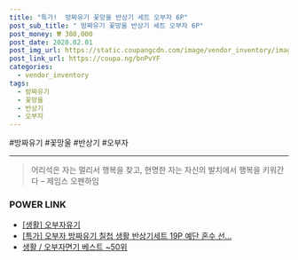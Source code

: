 ```yaml
--- 
title: "특가!  방짜유기 꽃망울 반상기 세트 오부자 6P" 
post_sub_title: " 방짜유기 꽃망울 반상기 세트 오부자 6P" 
post_money: ₩ 380,000 
post_date: 2020.02.01 
post_img_url: https://static.coupangcdn.com/image/vendor_inventory/images/2018/08/16/20/6/1996122c-8874-4e3a-a2f4-d85d0fdc3a8e.png 
post_link_url: https://coupa.ng/bnPvYF 
categories: 
  - vendor_inventory 
tags: 
  - 방짜유기 
  - 꽃망울 
  - 반상기 
  - 오부자 
--- 
```

  #방짜유기 #꽃망울 #반상기 #오부자 
<hr> 

> 어리석은 자는 멀리서 행복을 찾고, 현명한 자는 자신의 발치에서 행복을 키워간다  – 제임스 오펜하임 


### POWER LINK

* <a href="https://blog.naver.com/fasyy4321/221759413198" target="_blank"> [생활] 오부자유기  </a>
* <a href="https://blog.naver.com/sakai111/221792911513" target="_blank">[특가] 오부자 방짜유기 칠첩 생활 반상기세트 19P 예단 혼수 선...</a>
* <a href="https://blog.naver.com/santokki14/221792152790" target="_blank">생활 / 오부자면기 베스트 ~50위</a>
